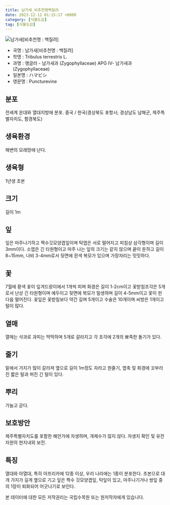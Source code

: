 ```yaml
---
title: 남가새_비추천명백질려
date: 2023-12-12 01:15:17 +0800
category: [식물도감]
tag: [식물도감]
---
```




![남가새[비추천명 : 백질려]](/fileUpload/plants/basic/Zygophyllaceae/Tribulus/13474/1_th2.JPG)
- 국명 : 남가새[비추천명 : 백질려]
- 학명 : Tribulus terrestris L.
- 과명 : 앵글러 - 남가새과 (Zygophyllaceae) APG Ⅳ- 남가새과 (Zygophyllaceae)
- 일본명 : ハマビシ
- 영문명 : Puncturevine


## 분포
전세계 온대와 열대지방에 분포. 중국 / 한국(경상북도 포항시; 경상남도 남해군, 제주특별자치도, 함경북도) 
## 생육환경
해변의 모래땅에 난다.
## 생육형
1년생 초본
## 크기
길이 1m
## 잎
잎은 마주나기하고 짝수깃모양겹잎이며 탁엽은 서로 떨어지고 피침상 삼각형이며 길이 3mm이다. 소엽은 긴 타원형이고 마주 나는 잎의 크기는 같지 않으며 끝이 둔하고 길이 8~15mm, 나비 3-4mm로서 뒷면에 흰색 복모가 있으며 가장자리는 밋밋하다.
## 꽃
7월에 황색 꽃이 잎겨드랑이에서 1개씩 피며 화경은 길이 1-2cm이고 꽃받침조각은 5개로서 난상 긴 타원형이며 예두이고 뒷면에 복모가 밀생하며 길이 4-5mm이고 꽃이 핀 다음 떨어진다. 꽃잎은 꽃받침보다 약간 길며 5개이고 수술은 10개이며 씨방은 1개이고 털이 많다.
## 열매
열매는 삭과로 과피는 딱딱하며 5개로 갈라지고 각 조각에 2개의 뾰족한 돌기가 있다.
## 줄기
밑에서 가지가 많이 갈라져 옆으로 길이 1m정도 자라고 원줄기, 엽축 및 화경에 꼬부라진 짧은 털과 퍼진 긴 털이 있다.
## 뿌리
가늘고 곧다.
## 보호방안
제주특별자치도를 포함한 해안가에 자생하며, 개체수가 많지 않다. 자생지 확인 및 유전자원의 현지내외 보전.
## 특징
열대와 아열대, 특히 아프리카에 12종 이상, 우리 나라에는 1종이 분포한다. 초본으로 대개 가지가 길게 옆으로 기고 잎은 짝수 깃모양겹잎, 턱잎이 있고, 마주나기거나 쌍잎 중의 1장이 퇴화되어 어긋나기로 보인다.






본 데이터에 대한 모든 저작권리는 국립수목원 또는 원저작자에게 있습니다.
